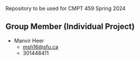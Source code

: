 Repository to be used for CMPT 459 Spring 2024

## Group Member (Individual Project)
 - Manvir Heer
   - msh16@sfu.ca
   - 301448411

